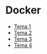 # Docker
<!DOCTYPE html>
<html lang="en">
<head>
    <meta charset="UTF-8">
    <meta http-equiv="X-UA-Compatible" content="IE=edge">
    <meta name="viewport" content="width=device-width, initial-scale=1.0">
</head>
<body>
    <ul>
    <li><a href="https://github.com/patrii993/Docker/blob/main/Tema1/Tarea%20docker1.pdf"> Tema 1 </a></li>
    <li><a href="https://github.com/patrii993/Docker/blob/main/Tema2/Tema2-Docker.md"> Tema 2 </a></li>
    <li><a href="https://github.com/patrii993/Docker/blob/main/Tema3/Tema3-Docker.md"> Tema 3 </a></li>
    <li><a href="https://github.com/patrii993/Docker/blob/tema4-ejercicio5/Tema4/tema4.md"> Tema 4 </a></li>
 </ul>
</body>
</html>
